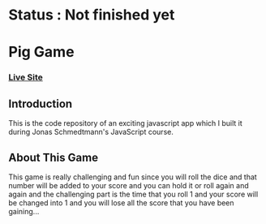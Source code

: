# Status : Not finished yet

# Pig Game

### [Live Site](https://pig-game-shayan.netlify.app/)

## Introduction

This is the code repository of an exciting javascript app which I built it during Jonas Schmedtmann's JavaScript course.

## About This Game

This game is really challenging and fun since you will roll the dice and that number will be added to your score and you can hold it or roll again and again and the challenging part is the time that you roll 1 and your score will be changed into 1 and you will lose all the score that you have been gaining...
